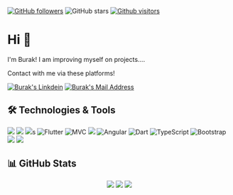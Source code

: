 <!--<img src="https://github.com/gulceselim/gulceselim/blob/main/banner.png"></img>-->

[![GitHub followers](https://img.shields.io/github/followers/byoksul?style=social)](https://github.com/byoksul?tab=followers)
![GitHub stars](https://img.shields.io/github/stars/byoksul?style=social)
[![Github visitors](https://visitor-badge.glitch.me/badge?page_id=byoksul.visitor-badge)](https://GitHub.com/byoksul/StrapDown.js/stargazers/)


# Hi 👋
I'm Burak! I am improving myself on projects....

Contact with me via these platforms! 

  <a href="https://www.linkedin.com/in/burak-yoksul/" target="_blank" rel="nofollow"><img alt="Burak's Linkdein" src="https://img.shields.io/badge/LinkedIn-0077B5?style=for-the-badge&logo=linkedin&logoColor=white" /></a>
  <a href="mailto:byoksuul.35@gmail.com" target="_blank" rel="nofollow"><img alt="Burak's Mail Address" src="https://img.shields.io/badge/Gmail-D14836?style=for-the-badge&logo=gmail&logoColor=white" /></a>

  
## 🛠 Technologies & Tools 
<img src="https://img.shields.io/badge/C%23-239120?style=for-the-badge&logo=c-sharp&logoColor=white"></img>
<img src="https://img.icons8.com/color/48/000000/c-plus-plus-logo.png"/>
<img src = "https://img.shields.io/badge/Python-FFD43B?style=for-the-badge&logo=python&logoColor=darkgreen">s
<img alt="Flutter" src="https://img.shields.io/badge/Flutter-%2302569B.svg?style=for-the-badge&logo=Flutter&logoColor=white" /></img>
<img alt="MVC" src="https://img.shields.io/badge/Flutter-%2302569B.svg?style=for-the-badge&logo=Flutter&logoColor=white" /></img>
<img src="https://img.shields.io/badge/.NET-5C2D91?style=for-the-badge&logo=.net&logoColor=white"></img>
<img alt="Angular" src="https://img.shields.io/badge/angular%20-%23DD0031.svg?&style=for-the-badge&logo=angular&logoColor=white"/></img>
<img alt="Dart" src="https://img.shields.io/badge/dart-%230175C2.svg?style=for-the-badge&logo=dart&logoColor=white"/>
<img alt="TypeScript" src="https://img.shields.io/badge/typescript%20-%23007ACC.svg?&style=for-the-badge&logo=typescript&logoColor=white"/>
<img alt="Bootstrap" src="https://img.shields.io/badge/bootstrap%20-%23563D7C.svg?&style=for-the-badge&logo=bootstrap&logoColor=white"/>
<img src = "https://img.shields.io/badge/MySQL-00000F?style=for-the-badge&logo=mysql&logoColor=white"/>
<img src="https://img.shields.io/badge/Windows-0078D6?style=for-the-badge&logo=windows&logoColor=white"></img>


## 📊 GitHub Stats

<p align="center">
  <img src="https://github-readme-stats.vercel.app/api?username=byoksul&count_private=true&show_icons=true&theme=tokyonight">
  <img src="https://github-readme-stats.vercel.app/api/top-langs/?username=byoksul&hide=html,ruby&layout=compact&show_icons=true&theme=tokyonight">
  <a href="https://github.com/gulceselim/gulceselim">
    <img src="https://github-readme-stats.vercel.app/api/pin?username=gulceselim&repo=gulceselim&show_icons=true&theme=tokyonight"</img>
  </a>
</p>



<!--
**gulceselim/gulceselim** is a ✨ _special_ ✨ repository because its `README.md` (this file) appears on your GitHub profile.

Here are some ideas to get you started:

- 🔭 I’m currently working on ...
- 🌱 I’m currently learning ...
- 👯 I’m looking to collaborate on ...
- 🤔 I’m looking for help with ...
- 💬 Ask me about ...
- 📫 How to reach me: ...
- 😄 Pronouns: ...
- ⚡ Fun fact: ...
-->

